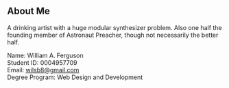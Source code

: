 ## About Me

A drinking artist with a huge modular synthesizer problem. Also one half the founding member of Astronaut Preacher, though not necessarily the better half.<br>

Name:  William A. Ferguson <br>
Student ID: 0004957709 <br>
Email:  wilsb8@gmail.com <br>
Degree Program: Web Design and Development <br>

